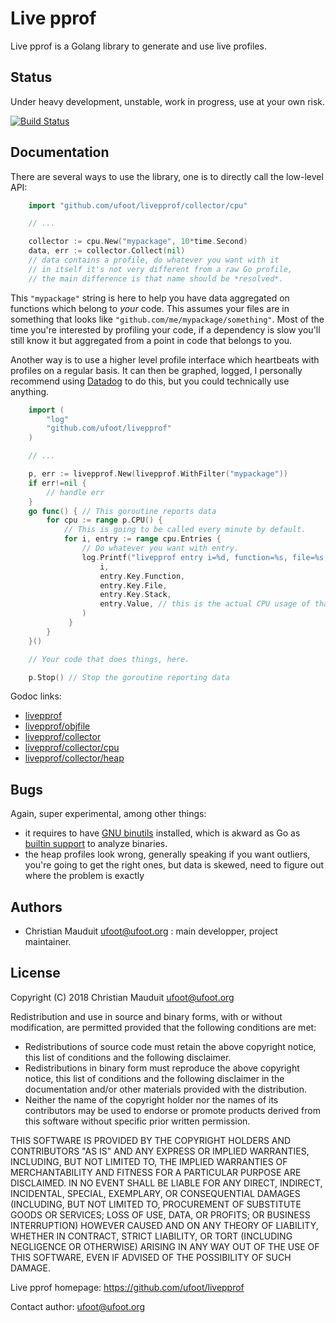 Live pprof
==========

Live pprof is a Golang library to generate and use live profiles.

Status
------

Under heavy development, unstable, work in progress, use at your own risk.

[![Build Status](https://travis-ci.org/ufoot/livepprof.svg?branch=master)](https://travis-ci.org/ufoot/livepprof/branches)

Documentation
-------------

There are several ways to use the library, one is to directly call
the low-level API:

```go
    import "github.com/ufoot/livepprof/collector/cpu"

    // ...

    collector := cpu.New("mypackage", 10*time.Second)
    data, err := collector.Collect(nil)
    // data contains a profile, do whatever you want with it
    // in itself it's not very different from a raw Go profile,
    // the main difference is that name should be *resolved*.
```

This `"mypackage"` string is here to help you have data aggregated on
functions which belong to *your* code. This assumes your files are
in something that looks like `"github.com/me/mypackage/something"`.
Most of the time you're interested by profiling your code, if a dependency
is slow you'll still know it but aggregated from a point in code that
belongs to you.

Another way is to use a higher level profile interface which heartbeats
with profiles on a regular basis. It can then be graphed, logged,
I personally recommend using [Datadog](https://www.datadoghq.com/) to do this,
but you could technically use anything.

```go
    import (
        "log"
        "github.com/ufoot/livepprof"
    )

    // ...

    p, err := livepprof.New(livepprof.WithFilter("mypackage"))
    if err!=nil {
        // handle err
    }
    go func() { // This goroutine reports data
        for cpu := range p.CPU() {
            // This is going to be called every minute by default.
            for i, entry := range cpu.Entries {
                // Do whatever you want with entry.
                log.Printf("livepprof entry i=%d, function=%s, file=%s, stack=%s, value=%0.3f",
                    i,
                    entry.Key.Function,
                    entry.Key.File,
                    entry.Key.Stack,
                    entry.Value, // this is the actual CPU usage of that entry
                )
             }
        }
    }()

    // Your code that does things, here.

    p.Stop() // Stop the goroutine reporting data
```

Godoc links:

* [livepprof](https://godoc.org/github.com/ufoot/livepprof)
* [livepprof/objfile](https://godoc.org/github.com/ufoot/livepprof/objfile)
* [livepprof/collector](https://godoc.org/github.com/ufoot/livepprof/collector)
* [livepprof/collector/cpu](https://godoc.org/github.com/ufoot/livepprof/collector/cpu)
* [livepprof/collector/heap](https://godoc.org/github.com/ufoot/livepprof/collector/heap)

Bugs
----

Again, super experimental, among other things:

* it requires to have [GNU binutils](https://www.gnu.org/software/binutils/) installed, which is akward as Go as [builtin support](https://golang.org/pkg/debug/elf/) to analyze binaries.
* the heap profiles look wrong, generally speaking if you want outliers, you're going to get the right ones, but data is skewed, need to figure out where the problem is exactly

Authors
-------

* Christian Mauduit <ufoot@ufoot.org> : main developper, project
  maintainer.

License
-------

Copyright (C)  2018  Christian Mauduit <ufoot@ufoot.org>

Redistribution and use in source and binary forms, with or without
modification, are permitted provided that the following conditions are met:

* Redistributions of source code must retain the above copyright
  notice, this list of conditions and the following disclaimer.
* Redistributions in binary form must reproduce the above copyright
  notice, this list of conditions and the following disclaimer in the
  documentation and/or other materials provided with the distribution.
* Neither the name of the copyright holder nor the
  names of its contributors may be used to endorse or promote products
  derived from this software without specific prior written permission.

THIS SOFTWARE IS PROVIDED BY THE COPYRIGHT HOLDERS AND CONTRIBUTORS "AS IS" AND
ANY EXPRESS OR IMPLIED WARRANTIES, INCLUDING, BUT NOT LIMITED TO, THE IMPLIED
WARRANTIES OF MERCHANTABILITY AND FITNESS FOR A PARTICULAR PURPOSE ARE
DISCLAIMED. IN NO EVENT SHALL <COPYRIGHT HOLDER> BE LIABLE FOR ANY
DIRECT, INDIRECT, INCIDENTAL, SPECIAL, EXEMPLARY, OR CONSEQUENTIAL DAMAGES
(INCLUDING, BUT NOT LIMITED TO, PROCUREMENT OF SUBSTITUTE GOODS OR SERVICES;
LOSS OF USE, DATA, OR PROFITS; OR BUSINESS INTERRUPTION) HOWEVER CAUSED AND
ON ANY THEORY OF LIABILITY, WHETHER IN CONTRACT, STRICT LIABILITY, OR TORT
(INCLUDING NEGLIGENCE OR OTHERWISE) ARISING IN ANY WAY OUT OF THE USE OF THIS
SOFTWARE, EVEN IF ADVISED OF THE POSSIBILITY OF SUCH DAMAGE.

Live pprof homepage: https://github.com/ufoot/livepprof

Contact author: ufoot@ufoot.org
